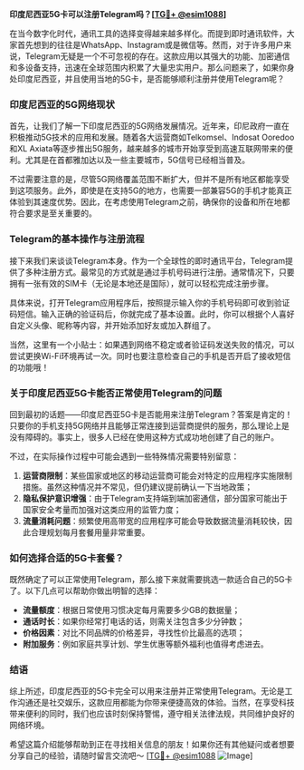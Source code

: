 **印度尼西亚5G卡可以注册Telegram吗？[[TG💪+ @esim1088](https://t.me/s/esim1088)]**

在当今数字化时代，通讯工具的选择变得越来越多样化。而提到即时通讯软件，大家首先想到的往往是WhatsApp、Instagram或是微信等。然而，对于许多用户来说，Telegram无疑是一个不可忽视的存在。这款应用以其强大的功能、加密通信和多设备支持，迅速在全球范围内积累了大量忠实用户。那么问题来了，如果你身处印度尼西亚，并且使用当地的5G卡，是否能够顺利注册并使用Telegram呢？

### 印度尼西亚的5G网络现状

首先，让我们了解一下印度尼西亚的5G网络发展情况。近年来，印尼政府一直在积极推动5G技术的应用和发展。随着各大运营商如Telkomsel、Indosat Ooredoo和XL Axiata等逐步推出5G服务，越来越多的城市开始享受到高速互联网带来的便利。尤其是在首都雅加达以及一些主要城市，5G信号已经相当普及。

不过需要注意的是，尽管5G网络覆盖范围不断扩大，但并不是所有地区都能享受到这项服务。此外，即使是在支持5G的地方，也需要一部兼容5G的手机才能真正体验到其速度优势。因此，在考虑使用Telegram之前，确保你的设备和所在地都符合要求是至关重要的。

### Telegram的基本操作与注册流程

接下来我们来谈谈Telegram本身。作为一个全球性的即时通讯平台，Telegram提供了多种注册方式。最常见的方式就是通过手机号码进行注册。通常情况下，只要拥有一张有效的SIM卡（无论是本地还是国际），就可以轻松完成注册步骤。

具体来说，打开Telegram应用程序后，按照提示输入你的手机号码即可收到验证码短信。输入正确的验证码后，你就完成了基本设置。此时，你可以根据个人喜好自定义头像、昵称等内容，并开始添加好友或加入群组了。

当然，这里有一个小贴士：如果遇到网络不稳定或者验证码发送失败的情况，可以尝试更换Wi-Fi环境再试一次。同时也要注意检查自己的手机是否开启了接收短信的功能哦！

### 关于印度尼西亚5G卡能否正常使用Telegram的问题

回到最初的话题——印度尼西亚5G卡是否能用来注册Telegram？答案是肯定的！只要你的手机支持5G网络并且能够正常连接到运营商提供的服务，那么理论上是没有障碍的。事实上，很多人已经在使用这种方式成功地创建了自己的账户。

不过，在实际操作过程中可能会遇到一些特殊情况需要特别留意：

1. **运营商限制**：某些国家或地区的移动运营商可能会对特定的应用程序实施限制措施。虽然这种情况并不常见，但仍建议提前确认一下当地政策；
2. **隐私保护意识增强**：由于Telegram支持端到端加密通信，部分国家可能出于国家安全考量而加强对这类应用的监管力度；
3. **流量消耗问题**：频繁使用高带宽的应用程序可能会导致数据流量消耗较快，因此合理规划每月套餐用量非常重要。

### 如何选择合适的5G卡套餐？

既然确定了可以正常使用Telegram，那么接下来就需要挑选一款适合自己的5G卡了。以下几点可以帮助你做出明智的选择：

- **流量额度**：根据日常使用习惯决定每月需要多少GB的数据量；
- **通话时长**：如果你经常打电话的话，则需关注包含多少分钟数；
- **价格因素**：对比不同品牌的价格差异，寻找性价比最高的选项；
- **附加服务**：例如家庭共享计划、学生优惠等额外福利也值得考虑进去。

### 结语

综上所述，印度尼西亚的5G卡完全可以用来注册并正常使用Telegram。无论是工作沟通还是社交娱乐，这款应用都能为你带来便捷高效的体验。当然，在享受科技带来便利的同时，我们也应该时刻保持警惕，遵守相关法律法规，共同维护良好的网络环境。

希望这篇介绍能够帮助到正在寻找相关信息的朋友！如果你还有其他疑问或者想要分享自己的经验，请随时留言交流吧～ [[TG💪+ @esim1088](https://t.me/s/esim1088) ![Image](https://i.postimg.cc/4NQfJmqS/Snipaste-2025-05-13-00-14-12.png)]